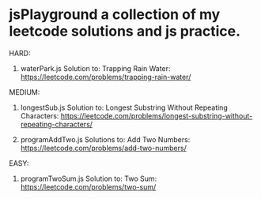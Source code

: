 # jsPlayground a collection of my leetcode solutions and js practice.

HARD:
1) waterPark.js
Solution to:
Trapping Rain Water: https://leetcode.com/problems/trapping-rain-water/

MEDIUM:
1) longestSub.js
Solution to:
Longest Substring Without Repeating Characters:
https://leetcode.com/problems/longest-substring-without-repeating-characters/

2) programAddTwo.js
Solutions to:
Add Two Numbers: https://leetcode.com/problems/add-two-numbers/

EASY:
1) programTwoSum.js
Solution to:
Two Sum: https://leetcode.com/problems/two-sum/
